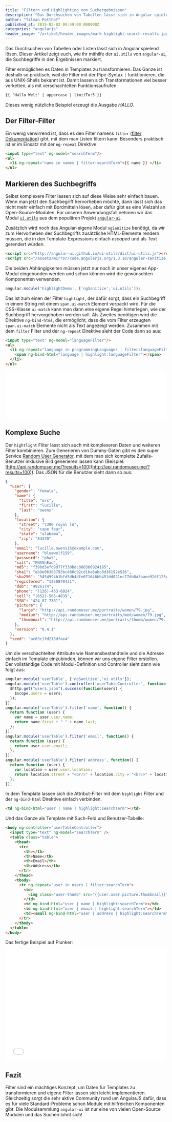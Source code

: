 ```yaml
---
title: "Filtern und Highlighting von Suchergebnissen"
description: "Das Durchsuchen von Tabellen lässt sich in Angular spielend lösen. Dieser Artikel zeigt euch, wie ihr Suchbegriffe in den Ergebnissen markiert."
author: "Tilman Potthof"
published_at: 2015-02-02 09:49:00.000000Z
categories: "angularjs"
header_image: "/artikel/header_images/mark-highlight-search-results.jpg"
---
```


Das Durchsuchen von Tabellen oder Listen lässt sich in Angular spielend lösen.
Dieser Artikel zeigt euch, wie ihr mithilfe der `ui.utils` von `angular-ui`, die Suchbegriffe in den Ergebnissen markiert.

Filter ermöglichen es Daten in Templates zu transformieren.
Das Ganze ist deshalb so praktisch, weil die Filter mit der Pipe-Syntax `|` funktionieren, die aus UNIX-Shells bekannt ist.
Damit lassen sich Transformationen viel besser verketten, als mit verschachtelten Funktionsaufrufen.

```html
{{ 'Hallo Welt' | uppercase | limitTo:5 }}
```

Dieses wenig nützliche Beispiel erzeugt die Ausgabe *HALLO*.


## Der Filter-Filter

Ein wenig verwirrend ist, dass es den Filter namens `filter` ([filter Dokumentation](https://docs.angularjs.org/api/ng/filter/filter)) gibt, mit dem man Listen filtern kann.
Besonders praktisch ist er im Einsatz mit der `ng-repeat` Direktive.

```html
<input type="text" ng-model="searchTerm"/>
<ul>
  <li ng-repeat="name in names | filter:searchTerm">{{ name }} </li>
</ul>
```

## Markieren des Suchbegriffs

Selbst komplexere Filter lassen sich auf diese Weise sehr einfach bauen.
Wenn man jetzt den Suchbegriff hervorheben möchte, dann lässt sich das nicht mehr einfach mit Bordmitteln lösen, aber dafür gibt es eine Vielzahl an Open-Source-Modulen.
Für unseren Anwendungsfall nehmen wir das Modul [`ui.utils`](http://angular-ui.github.io/ui-utils) aus dem populären Projekt [`angular-ui`](http://angular-ui.github.io/).

Zusätzlich wird noch das Angular-eigene Modul `ngSanitize` benötigt, da wir zum Hervorheben des Suchbegriffs zusätzliche HTML-Elemente rendern müssen, die in den Template-Expressions einfach *escaped* und als Text gerendert würden.

```html
<script src="http://angular-ui.github.io/ui-utils/dist/ui-utils.js"></script>
<script src="/assets/mirror/code.angularjs.org/1.3.10/angular-sanitize.js"></script>
```

Die beiden Abhängigkeiten müssen jetzt nur noch in unser eigenes App-Modul eingebunden werden und schon können wird die gewünschten Komponenten verwenden.

```javascript
angular.module('highlightDemo', ['ngSanitize','ui.utils']);
```

Das ist zum einen der Filter `highlight`, der dafür sorgt, dass ein Suchbegriff in einem String mit einem `span.ui-match` Element verpackt wird.
Für die CSS-Klasse `ui-match` kann man dann eine eigene Regel hinterlegen, wie der Suchbegriff hervorgehoben werden soll.
Als Zweites benötigen wird die Direktive `ng-bind-html`, die ermöglicht, dass die vom Filter erzeugten `span.ui-match` Elemente nicht als Text angezeigt werden.
Zusammen mit dem `filter` Filter und der `ng-repeat` Direktive sieht der Code dann so aus:

```html
<input type="text" ng-model="languageFilter"/>
<ul>
  <li ng-repeat="language in programmingLanguages | filter:languageFilter">
    <span ng-bind-html="language | highlight:languageFilter"></span>
  </li>
</ul>
```

<iframe src="/assets/mirror/embed.plnkr.co/8usO3m16k7BYDFsiNPap/preview.html" style="width:100%;height:150px;border:0"></iframe>

## Komplexe Suche

Der `hightlight` Filter lässt sich auch mit komplexeren Daten und weiteren Filter kombinieren.
Zum Generieren von Dummy-Daten gibt es den super Service [Random User Generator](https://randomuser.me/), mit dem man sich komplette Zufalls-Benutzer inklusive Bild generieren lassen kann (Beispiel: [http://api.randomuser.me/?results=100](http://api.randomuser.me/?results=100)).
Das JSON für die Benutzer sieht dann so aus:

```json
{
  "user": {
    "gender": "female",
    "name": {
      "title": "mrs",
      "first": "lucille",
      "last": "owens"
    },
    "location": {
      "street": "7390 royal ln",
      "city": "cape fear",
      "state": "alabama",
      "zip": "84370"
    },
    "email": "lucille.owens15@example.com",
    "username": "bluewolf159",
    "password": "phat",
    "salt": "FNS5hEao",
    "md5": "f39bd5efd9d77f330bdc860366924185",
    "sha1": "eb9e06383793bc480c92cd1be8abc8d36192e526",
    "sha256": "5454994b1bfd5db4dfe671646bb451dd821ec77db8a3aaee92df123c6617ae30",
    "registered": "1250870431",
    "dob": "4926174",
    "phone": "(126)-453-6024",
    "cell": "(652)-565-4839",
    "SSN": "424-87-7381",
    "picture": {
      "large": "http://api.randomuser.me/portraits/women/79.jpg",
      "medium": "http://api.randomuser.me/portraits/med/women/79.jpg",
      "thumbnail": "http://api.randomuser.me/portraits/thumb/women/79.jpg"
    },
    "version": "0.4.1"
  },
  "seed": "ac03c1fd213dfae4"
}
```

Um die verschachtelten Attribute wie Namensbestandteile und die Adresse einfach im Template einzubinden, können wir uns eigene Filter erstellen. Der vollständige Code mit Modul-Definition und Controller sieht dann wie folgt aus:

```javascript
angular.module('userTable', ['ngSanitize','ui.utils']);
angular.module('userTable').controller('userTableController', function($scope, $http) {
  $http.get("users.json").success(function(users) {
    $scope.users = users;
  });
});
angular.module('userTable').filter('name', function() {
  return function (user) {
    var name = user.user.name;
    return name.first + " " + name.last;
  };
});
angular.module('userTable').filter('email', function() {
  return function (user) {
    return user.user.email;
  };
});
angular.module('userTable').filter('address', function() {
  return function (user) {
    var location = user.user.location;
    return location.street + "<br/>" + location.city + "<br/>" + location.zip + " " + location.state;
  };
});
```

In dem Template lassen sich die Attribut-Filter mit dem `highlight` Filter und der `ng-bind-html` Direktive einfach verbinden.

```html
<td ng-bind-html="user | name | highlight:searchTerm"></td>
```

Und das Ganze als Template mit Such-Feld und Benutzer-Tabelle:

```html
<body ng-controller="userTableController">
  <input type="text" ng-model="searchTerm" />
  <table class="table">
    <thead>
      <tr>
        <th></th>
        <th>Name</th>
        <th>Email</th>
        <th>Address</th>
      </tr>
    </thead>
    <tbody>
      <tr ng-repeat="user in users | filter:searchTerm">
        <td>
          <img class="user-thumb" src="{{user.user.picture.thumbnail}}" />
        </td>
        <td ng-bind-html="user | name | highlight:searchTerm"></td>
        <td ng-bind-html="user | email | highlight:searchTerm"></td>
        <td><small ng-bind-html="user | address | highlight:searchTerm"></small></td>
      </tr>
    </tbody>
  </table>
</body>
```

Das fertige Beispiel auf Plunker:

<iframe src="/assets/mirror/embed.plnkr.co/mNPRyvaBQxBrlElCs7UQ/preview.html" style="width:100%;height:350px;border:0"></iframe>

## Fazit

Filter sind ein mächtiges Konzept, um Daten für Templates zu transformieren und eigene Filter lassen sich leicht implementieren.
Gleichzeitig sorgt die sehr aktive Community rund um AngularJS dafür, dass es für viele Standard-Probleme schon Module mit hilfreichen Komponenten gibt.
Die Modulsammlung `angular-ui` ist nur eine von vielen Open-Source Modulen und das Suchen lohnt sich!
